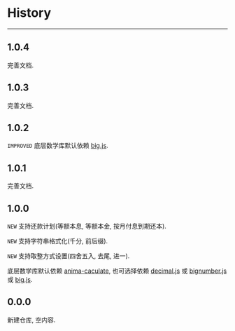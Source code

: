 # History

---

## 1.0.4

完善文档.

## 1.0.3

完善文档.

## 1.0.2

`IMPROVED` 底层数学库默认依赖 [big.js](http://spmjs.io/package/big.js).

## 1.0.1

完善文档.

## 1.0.0

`NEW` 支持还款计划(等额本息, 等额本金, 按月付息到期还本).

`NEW` 支持字符串格式化(千分, 前后缀).

`NEW` 支持取整方式设置(四舍五入, 去尾, 进一).

底层数学库默认依赖 [anima-caculate](http://spmjs.io/package/anima-caculate), 也可选择依赖 [decimal.js](http://spmjs.io/package/decimal.js) 或 [bignumber.js](http://spmjs.io/package/bignumber.js) 或 [big.js](http://spmjs.io/package/big.js).

## 0.0.0

新建仓库, 空内容.
